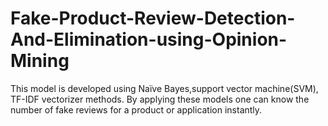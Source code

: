 # Fake-Product-Review-Detection-And-Elimination-using-Opinion-Mining
This model is developed using Naïve Bayes,support vector machine(SVM), TF-IDF vectorizer methods. By applying these models one can know the number of fake reviews for a product or application instantly. 
